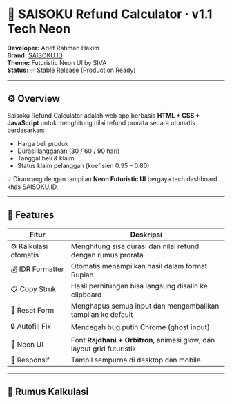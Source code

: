 # 💸 SAISOKU Refund Calculator · v1.1 Tech Neon

**Developer:** Arief Rahman Hakim  
**Brand:** [SAISOKU.ID](https://saisoku.id)  
**Theme:** Futuristic Neon UI by SIVA  
**Status:** ✅ Stable Release (Production Ready)

---

## ⚙️ Overview
Saisoku Refund Calculator adalah web app berbasis **HTML + CSS + JavaScript** untuk menghitung nilai refund prorata secara otomatis berdasarkan:
- Harga beli produk
- Durasi langganan (30 / 60 / 90 hari)
- Tanggal beli & klaim
- Status klaim pelanggan (koefisien 0.95 – 0.80)

💡 Dirancang dengan tampilan **Neon Futuristic UI** bergaya tech dashboard khas SAISOKU.ID.

---

## 🧩 Features
| Fitur | Deskripsi |
|-------|------------|
| ⚙️ Kalkulasi otomatis | Menghitung sisa durasi dan nilai refund dengan rumus prorata |
| 💰 IDR Formatter | Otomatis menampilkan hasil dalam format Rupiah |
| 📋 Copy Struk | Hasil perhitungan bisa langsung disalin ke clipboard |
| 🧼 Reset Form | Menghapus semua input dan mengembalikan tampilan ke default |
| 🔒 Autofill Fix | Mencegah bug putih Chrome (ghost input) |
| 🎨 Neon UI | Font **Rajdhani + Orbitron**, animasi glow, dan layout grid futuristik |
| 📱 Responsif | Tampil sempurna di desktop dan mobile |

---

## 🧮 Rumus Kalkulasi
